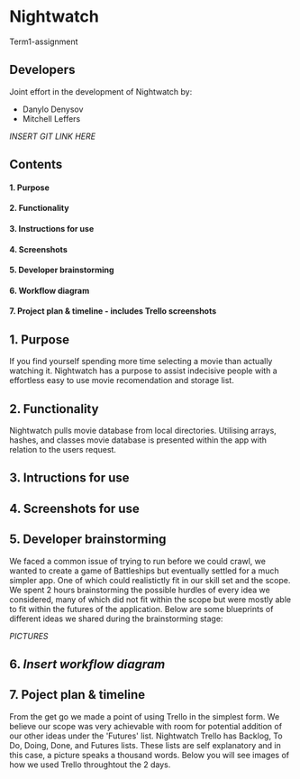 # Nightwatch
Term1-assignment

## Developers
Joint effort in the development of Nightwatch by:
- Danylo Denysov
- Mitchell Leffers

*INSERT GIT LINK HERE*

## Contents
#### 1. Purpose
#### 2. Functionality
#### 3. Instructions for use
#### 4. Screenshots
#### 5. Developer brainstorming
#### 6. Workflow diagram
#### 7. Project plan & timeline - includes Trello screenshots



## 1. Purpose
If you find yourself spending more time selecting a movie than actually watching it. Nightwatch has a purpose to assist indecisive people with a effortless easy to use movie recomendation and storage list.

## 2. Functionality
Nightwatch pulls movie database from local directories. Utilising arrays, hashes, and classes movie database is presented within the app with relation to the users request.

## 3. Intructions for use


## 4. Screenshots for use

## 5. Developer brainstorming
We faced a common issue of trying to run before we could crawl, we wanted to create a game of Battleships but eventually settled for a much simpler app. One of which could realistictly fit in our skill set and the scope. We spent 2 hours brainstorming the possible hurdles of every idea we considered, many of which did not fit within the scope but were mostly able to fit within the futures of the application. 
Below are some blueprints of different ideas we shared during the brainstorming stage:

*PICTURES*

## 6. *Insert workflow diagram*

## 7. Poject plan & timeline
From the get go we made a point of using Trello in the simplest form. We believe our scope was very achievable with room for potential addition of our other ideas under the 'Futures' list.
Nightwatch Trello has Backlog, To Do, Doing, Done, and Futures lists. These lists are self explanatory and in this case, a picture speaks a thousand words.
Below you will see images of how we used Trello throughtout the 2 days.
